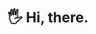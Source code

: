 # 🖐 Hi, there.  

<!---
GitHubGW/GitHubGW is a ✨ special ✨ repository because its `README.md` (this file) appears on your GitHub profile.
You can click the Preview link to take a look at your changes.
--->
